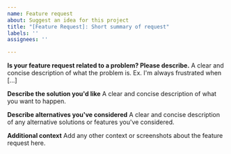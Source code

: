 ```yaml
---
name: Feature request
about: Suggest an idea for this project
title: "[Feature Request]: Short summary of request"
labels: ''
assignees: ''

---
```


<!---

STOP. This form is for new features ONLY. If your request amounts to a bug report,
help with getting something working, or confusion over configuration, or similar,
it will be closed. That's not to say that you won't get help, but that the issue
will be closed as it is not a feature request.

Please, please, please use the support channels for help and support. There's only
one person that maintains this repo and it's extremely important that users help
by adhering to the process. 

Thanks,
The Maintainer(s)

--->

**Is your feature request related to a problem? Please describe.**
A clear and concise description of what the problem is. Ex. I'm always frustrated when [...]

**Describe the solution you'd like**
A clear and concise description of what you want to happen.

**Describe alternatives you've considered**
A clear and concise description of any alternative solutions or features you've considered.

**Additional context**
Add any other context or screenshots about the feature request here.
